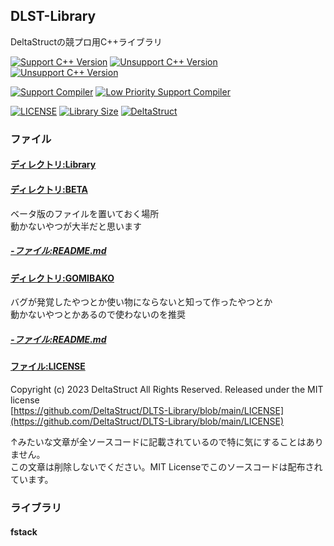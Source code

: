 ## DLST-Library
DeltaStructの競プロ用C++ライブラリ


[![Support C++ Version](https://img.shields.io/badge/Support%20C%2B%2B%20Version-20-blue)](https://cpprefjp.github.io/lang/cpp20.html)
[![Unsupport C++ Version](https://img.shields.io/badge/Unsupport%20C%2B%2B%20Version-~17-blue)](https://cpprefjp.github.io) 
[![Unsupport C++ Version](https://img.shields.io/badge/Unsupport%20C%2B%2B%20Version-23-blue)](https://cpprefjp.github.io/lang/cpp23.html)

[![Support Compiler](https://img.shields.io/badge/Support%20Compiler-G%2B%2B-blue)](https://gcc.gnu.org/) 
[![Low Priority Support Compiler](https://img.shields.io/badge/Low%20Priority%20Support%20Compiler-Clang-blue)](https://clang.llvm.org/)

[![LICENSE](https://img.shields.io/badge/LICENSE-MIT-red)](https://github.com/DeltaStruct/DLTS-Library/blob/main/LICENSE)
[![Library Size](https://img.shields.io/github/repo-size/DeltaStruct/DLTS-Library?label=Library%20Size)](https://github.com/DeltaStruct/DLTS-Library/blob/main/)
[![DeltaStruct](https://img.shields.io/endpoint?url=https%3A%2F%2Fatcoder-badges.now.sh%2Fapi%2Fatcoder%2Fjson%2FDeltaStruct)](https://atcoder.jp/users/DeltaStruct)  
### ファイル
#### [ディレクトリ:Library](https://github.com/DeltaStruct/DLTS-Library/blob/main/Library)
#### [ディレクトリ:BETA](https://github.com/DeltaStruct/DLTS-Library/blob/main/BETA)
ベータ版のファイルを置いておく場所  
動かないやつが大半だと思います
##### [-ファイル:README.md](https://github.com/DeltaStruct/DLTS-Library/blob/main/BETA/README.md)
#### [ディレクトリ:GOMIBAKO](https://github.com/DeltaStruct/DLTS-Library/blob/main/GOMIBAKO)
バグが発覚したやつとか使い物にならないと知って作ったやつとか  
動かないやつとかあるので使わないのを推奨
##### [-ファイル:README.md](https://github.com/DeltaStruct/DLTS-Library/blob/main/GOMIBAKO/README.md)
#### [ファイル:LICENSE](https://github.com/DeltaStruct/DLTS-Library/blob/main/LICENSE)
Copyright (c) 2023 DeltaStruct All Rights Reserved. 
Released under the MIT license  
[https://github.com/DeltaStruct/DLTS-Library/blob/main/LICENSE](https://github.com/DeltaStruct/DLTS-Library/blob/main/LICENSE)

↑みたいな文章が全ソースコードに記載されているので特に気にすることはありません。  
この文章は削除しないでください。MIT Licenseでこのソースコードは配布されています。

### ライブラリ
#### fstack

